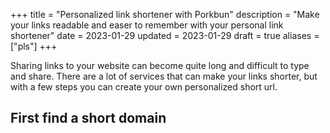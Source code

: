 +++
title = "Personalized link shortener with Porkbun"
description = "Make your links readable and easer to remember with your personal link shortener"
date = 2023-01-29
updated = 2023-01-29
draft = true
aliases = ["pls"]
+++

Sharing links to your website can become quite long and difficult to type and share.
There are a lot of services that can make your links shorter, but with a few steps you can create your own personalized short url. 

## First find a short domain
